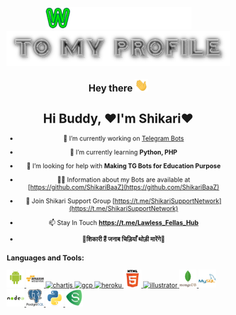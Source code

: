 <div align="center">
<img src="https://github.com/ShikariBaaZ/Shikari/blob/main/gifs/welcome.gif"</div>
<img src="https://github.com/ShikariBaaZ/Shikari/blob/main/gifs/cooltext403237630597766.gif"

<div align="center">
<h2>Hey there <img src="https://github.com/ShikariBaaZ/Shikari/blob/main/gifs/Hi.gif" width="30px"></h2>
        
<h1 align="center">Hi Buddy, ❤️I'm Shikari❤️</h1>

- 🔭 I’m currently working on [Telegram Bots](https://t.me/Lawless_Updates)

- 🌱 I’m currently learning **Python, PHP**

- 🤝 I’m looking for help with **Making TG Bots for Education Purpose**

- 👨‍💻 Information about my Bots are available at [https://github.com/ShikariBaaZ](https://github.com/ShikariBaaZ)

- 📝 Join Shikari Support Group [https://t.me/ShikariSupportNetwork](https://t.me/ShikariSupportNetwork)

- 📫 Stay In Touch **https://t.me/Lawless_Fellas_Hub**

-  🦅**शिकारी हैं जनाब चिड़ियाँ थोड़ी मारेंगे**🦅

<h3 align="left">Languages and Tools:</h3>
<p align="left"> <a href="https://developer.android.com" target="_blank"> <img src="https://raw.githubusercontent.com/devicons/devicon/master/icons/android/android-original-wordmark.svg" alt="android" width="40" height="40"/> </a> <a href="https://aws.amazon.com" target="_blank"> <img src="https://raw.githubusercontent.com/devicons/devicon/master/icons/amazonwebservices/amazonwebservices-original-wordmark.svg" alt="aws" width="40" height="40"/> </a> <a href="https://www.chartjs.org" target="_blank"> <img src="https://www.chartjs.org/media/logo-title.svg" alt="chartjs" width="40" height="40"/> </a> <a href="https://cloud.google.com" target="_blank"> <img src="https://www.vectorlogo.zone/logos/google_cloud/google_cloud-icon.svg" alt="gcp" width="40" height="40"/> </a> <a href="https://heroku.com" target="_blank"> <img src="https://www.vectorlogo.zone/logos/heroku/heroku-icon.svg" alt="heroku" width="40" height="40"/> </a> <a href="https://www.w3.org/html/" target="_blank"> <img src="https://raw.githubusercontent.com/devicons/devicon/master/icons/html5/html5-original-wordmark.svg" alt="html5" width="40" height="40"/> </a> <a href="https://www.adobe.com/in/products/illustrator.html" target="_blank"> <img src="https://www.vectorlogo.zone/logos/adobe_illustrator/adobe_illustrator-icon.svg" alt="illustrator" width="40" height="40"/> </a> <a href="https://www.mongodb.com/" target="_blank"> <img src="https://raw.githubusercontent.com/devicons/devicon/master/icons/mongodb/mongodb-original-wordmark.svg" alt="mongodb" width="40" height="40"/> </a> <a href="https://www.mysql.com/" target="_blank"> <img src="https://raw.githubusercontent.com/devicons/devicon/master/icons/mysql/mysql-original-wordmark.svg" alt="mysql" width="40" height="40"/> </a> <a href="https://nodejs.org" target="_blank"> <img src="https://raw.githubusercontent.com/devicons/devicon/master/icons/nodejs/nodejs-original-wordmark.svg" alt="nodejs" width="40" height="40"/> </a> <a href="https://www.postgresql.org" target="_blank"> <img src="https://raw.githubusercontent.com/devicons/devicon/master/icons/postgresql/postgresql-original-wordmark.svg" alt="postgresql" width="40" height="40"/> </a> <a href="https://www.python.org" target="_blank"> <img src="https://raw.githubusercontent.com/devicons/devicon/master/icons/python/python-original.svg" alt="python" width="40" height="40"/> </a> <a href="https://scully.io/" target="_blank"> <img src="https://raw.githubusercontent.com/scullyio/scully/main/assets/logos/SVG/scullyio-icon.svg" alt="scully" width="40" height="40"/> </a> </p>


